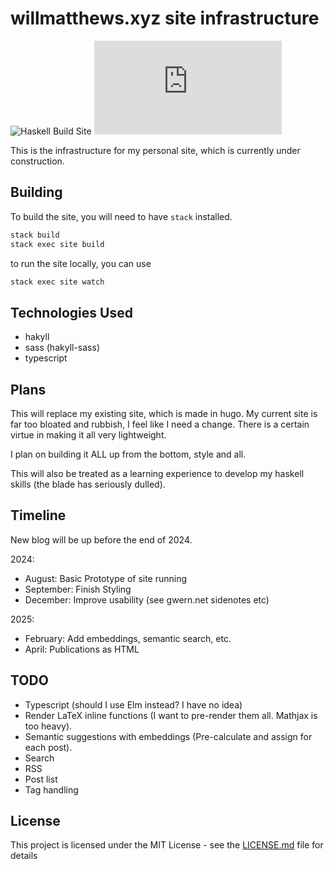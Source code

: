 # willmatthews.xyz site infrastructure

![Haskell Build Site](https://github.com/WillMatthews/willmatthews.xyz/actions/workflows/haskell.yml/badge.svg)
![Version](https://img.shields.io/github/v/tag/WillMatthews/willmatthews.xyz?label=version)

This is the infrastructure for my personal site, which is currently under construction.

## Building

To build the site, you will need to have `stack` installed.

```bash
stack build
stack exec site build
```

to run the site locally, you can use

```bash
stack exec site watch
```

## Technologies Used

- hakyll
- sass (hakyll-sass)
- typescript

## Plans

This will replace my existing site, which is made in hugo.
My current site is far too bloated and rubbish, I feel like I need a change.
There is a certain virtue in making it all very lightweight.

I plan on building it ALL up from the bottom, style and all.

This will also be treated as a learning experience to develop my haskell skills (the blade has seriously dulled).

## Timeline

New blog will be up before the end of 2024.

2024:

- August: Basic Prototype of site running
- September: Finish Styling
- December: Improve usability (see gwern.net sidenotes etc)

2025:

- February: Add embeddings, semantic search, etc.
- April: Publications as HTML

## TODO

- Typescript (should I use Elm instead? I have no idea)
- Render LaTeX inline functions (I want to pre-render them all. Mathjax is too heavy).
- Semantic suggestions with embeddings (Pre-calculate and assign for each post).
- Search
- RSS
- Post list
- Tag handling

## License

This project is licensed under the MIT License - see the [LICENSE.md](LICENSE.md) file for details

